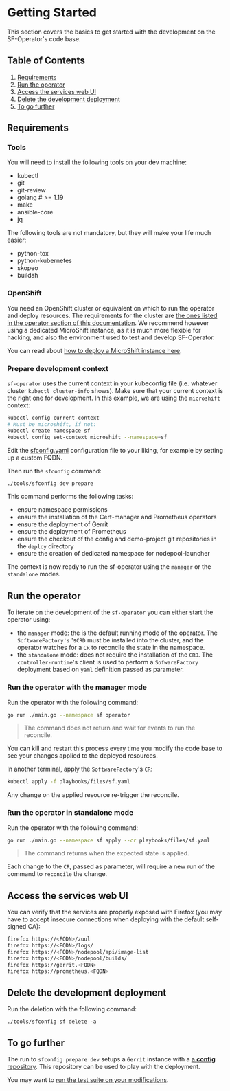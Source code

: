 # Getting Started

This section covers the basics to get started with the development on the SF-Operator's code base.

## Table of Contents

1. [Requirements](#requirements)
1. [Run the operator](#run-the-operator)
1. [Access the services web UI](#access-the-services-web-ui)
1. [Delete the development deployment](#delete-the-development-deployment)
1. [To go further](#to-go-further)

## Requirements

### Tools

You will need to install the following tools on your dev machine:

- kubectl
- git
- git-review
- golang # >= 1.19
- make
- ansible-core
- jq

The following tools are not mandatory, but they will make your life much easier:

- python-tox
- python-kubernetes
- skopeo
- buildah

### OpenShift

You need an OpenShift cluster or equivalent on which to run the operator and deploy resources.
The requirements for the cluster are [the ones listed in the operator section of this documentation](../operator/getting_started.md#prerequisites). We recommend however using a dedicated MicroShift instance, as it is much more flexible for hacking, and also the environment used to test and develop SF-Operator.

You can read about [how to deploy a MicroShift instance here](./microshift.md).

### Prepare development context

`sf-operator` uses the current context in your kubeconfig file (i.e. whatever cluster `kubectl cluster-info` shows). Make sure that your current context is the right one for development. In this example, we are using the `microshift` context:

```sh
kubectl config current-context
# Must be microshift, if not:
kubectl create namespace sf
kubectl config set-context microshift --namespace=sf
```

Edit the [sfconfig.yaml](./../../sfconfig.yaml) configuration file to your liking, for example by setting up a custom FQDN.

Then run the `sfconfig` command:

```sh
./tools/sfconfig dev prepare
```

This command performs the following tasks:

- ensure namespace permissions
- ensure the installation of the Cert-manager and Prometheus operators
- ensure the deployment of Gerrit
- ensure the deployment of Prometheus
- ensure the checkout of the config and demo-project git repositories in the `deploy` directory
- ensure the creation of dedicated namespace for nodepool-launcher

The context is now ready to run the sf-operator using the `manager` or the `standalone` modes.

## Run the operator

To iterate on the development of the `sf-operator` you can either start the operator using:

- the `manager` mode: the is the default running mode of the operator.
  The `SoftwareFactory's` 's`CRD` must be installed into the cluster, and the operator watches
  for a `CR` to reconcile the state in the namespace.
- the `standalone` mode: does not require the installation of the `CRD`. The `controller-runtime`'s
  client is used to perform a `SofwareFactory` deployment based on `yaml` definition passed
  as parameter.

### Run the operator with the manager mode

Run the operator with the following command:

```sh
go run ./main.go --namespace sf operator
```

> The command does not return and wait for events to run the reconcile.

You can kill and restart this process every time you modify the code base
to see your changes applied to the deployed resources.

In another terminal, apply the `SoftwareFactory`'s `CR`:

```sh
kubectl apply -f playbooks/files/sf.yaml
```

Any change on the applied resource re-trigger the reconcile.

### Run the operator in standalone mode

Run the operator with the following command:

```sh
go run ./main.go --namespace sf apply --cr playbooks/files/sf.yaml
```

> The command returns when the expected state is applied.

Each change to the `CR`, passed as parameter, will require a new run of the command to `reconcile` the change.


## Access the services web UI

You can verify that the services are properly exposed with Firefox (you may have to accept insecure connections when deploying with the default self-signed CA):

```sh
firefox https://<FQDN>/zuul
firefox https://<FQDN>/logs/
firefox https://<FQDN>/nodepool/api/image-list
firefox https://<FQDN>/nodepool/builds/
firefox https://gerrit.<FQDN>
firefox https://prometheus.<FQDN>
```

## Delete the development deployment

Run the deletion with the following command:

```
./tools/sfconfig sf delete -a
```

## To go further

The run to `sfconfig prepare dev` setups a `Gerrit` instance with a [a **config** repository](../deployment/config_repository.md). This repository can be used to play with the deployment.


You may want to [run the test suite on your modifications](./testing.md).

